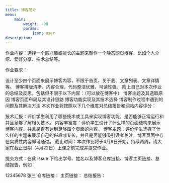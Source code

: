 ```yaml
---
title: 博客简介
menu:
    main: 
        weight: -90
        params:
            icon: user
description: 
---
```


作业内容：选择一个感兴趣或擅长的主题来制作一个静态网页博客，比如个人介绍、爱好分享、技术总结等。

作业要求：

设计至少四个页面来展示博客内容，不限于首页、关于我、文章列表、文章详情等。
博客排版清晰、内容合理，代码整洁优雅，可读性强。
附上自己对本次作业的总结及反思，包括但不限于以下内容：（可以放在博客中）
博客主题及其选取原因
博客页面布局及其设计思路
博客功能实现及其技术选择
博客制作过程中遇到的问题及其解决方法
本次作业将按照以下几个维度对总结报告和网站内容评分：

技术汇报：评价学生利用了哪些技术或工具来实现博客功能，是否能够正常运行和并且足够了解相关技术。
内容丰富度：评价学生设计了什么样的页面结构来展示博客内容，并且是否有达到足够四个页面的内容。
博客主题：评价学生选择了什么样的主题来展示自己的兴趣或专长，并且是否能够吸引读者关注，博客页面中存在实质性内容即可通过。
截止时间：本次作业将于4月8日开始，持续两周，请大家在截止日期（4月22日）上课之前完成并提交作业。

提交方式：在此 issue 下给出学号、姓名以及博客仓库链接、博客主页链接、总结报告，例如：

12345678 张三
仓库链接：
主页链接：
总结报告：